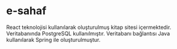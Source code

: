 # e-sahaf
React teknolojisi kullanılarak oluşturulmuş kitap sitesi içermektedir. Veritabanında PostgreSQL kullanılmıştır. Veritabanı bağlantısı Java kullanılarak Spring ile oluşturulmuştur.
